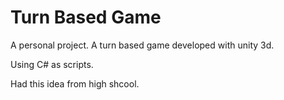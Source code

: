 # Turn Based Game

A personal project. A turn based game developed with unity 3d.

Using C# as scripts.

Had this idea from high shcool.
